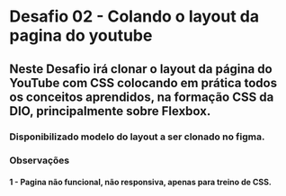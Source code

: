 # Desafio 02 - Colando o layout da pagina do youtube 

## Neste Desafio irá clonar o layout da página do YouTube com CSS colocando em prática todos os conceitos aprendidos, na formação CSS da DIO,  principalmente sobre Flexbox.

### Disponibilizado modelo do layout a ser clonado no figma. 


### Observações 

#### 1 - Pagina não funcional, não responsiva, apenas para treino de CSS. 

